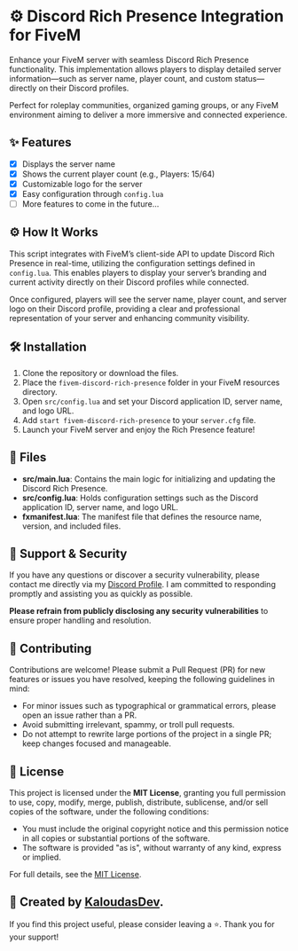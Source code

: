 # ⚙️ Discord Rich Presence Integration for FiveM
Enhance your FiveM server with seamless Discord Rich Presence functionality.
This implementation allows players to display detailed server information—such as server name, player count, and custom status—directly on their Discord profiles.

Perfect for roleplay communities, organized gaming groups, or any FiveM environment aiming to deliver a more immersive and connected experience.

## ✨ Features
- [x] Displays the server name
- [x] Shows the current player count (e.g., Players: 15/64)
- [x] Customizable logo for the server
- [x] Easy configuration through `config.lua`
- [ ] More features to come in the future...

## ⚙️ How It Works

This script integrates with FiveM’s client-side API to update Discord Rich Presence in real-time, utilizing the configuration settings defined in `config.lua`. This enables players to display your server’s branding and current activity directly on their Discord profiles while connected.

Once configured, players will see the server name, player count, and server logo on their Discord profile, providing a clear and professional representation of your server and enhancing community visibility.

## 🛠️ Installation
1. Clone the repository or download the files.
2. Place the `fivem-discord-rich-presence` folder in your FiveM resources directory.
3. Open `src/config.lua` and set your Discord application ID, server name, and logo URL.
4. Add `start fivem-discord-rich-presence` to your `server.cfg` file.
5. Launch your FiveM server and enjoy the Rich Presence feature!

## 📁 Files

- **src/main.lua**: Contains the main logic for initializing and updating the Discord Rich Presence.
- **src/config.lua**: Holds configuration settings such as the Discord application ID, server name, and logo URL.
- **fxmanifest.lua**: The manifest file that defines the resource name, version, and included files.

## 🔎 Support & Security

If you have any questions or discover a security vulnerability, please contact me directly via my [Discord Profile](https://discordlookup.com/user/1069279857072160921). I am committed to responding promptly and assisting you as quickly as possible.

**Please refrain from publicly disclosing any security vulnerabilities** to ensure proper handling and resolution.

## 📣 Contributing

Contributions are welcome! Please submit a Pull Request (PR) for new features or issues you have resolved, keeping the following guidelines in mind:

* For minor issues such as typographical or grammatical errors, please open an issue rather than a PR.
* Avoid submitting irrelevant, spammy, or troll pull requests.
* Do not attempt to rewrite large portions of the project in a single PR; keep changes focused and manageable.

## 📜 License

This project is licensed under the **MIT License**, granting you full permission to use, copy, modify, merge, publish, distribute, sublicense, and/or sell copies of the software, under the following conditions:

* You must include the original copyright notice and this permission notice in all copies or substantial portions of the software.
* The software is provided "as is", without warranty of any kind, express or implied.

For full details, see the [MIT License](https://opensource.org/licenses/MIT).

## 🍹 Created by [KaloudasDev](https://github.com/KaloudasDev).

If you find this project useful, please consider leaving a ⭐. Thank you for your support!
